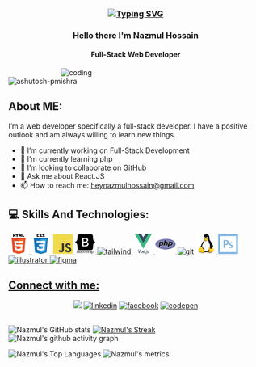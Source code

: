 <h3 align="center">
<a href="https://git.io/typing-svg"><img src="https://readme-typing-svg.demolab.com?font=Fira+Code&size=24&pause=1000&center=true&vCenter=true&multiline=true&width=460&lines=Hey+there+👋,I'm+Nazmul+%3C%2F%3E" alt="Typing SVG" /></a>
</h3>
<h3 align="center"> Hello there  I'm Nazmul Hossain</h3>
<h4 align="center"> Full-Stack Web Developer</h4>
<img align="right" alt="coding" width="400" src="https://user-images.githubusercontent.com/55389276/140866485-8fb1c876-9a8f-4d6a-98dc-08c4981eaf70.gif">
<p align="left"> <img src="https://komarev.com/ghpvc/?username=ashutosh-pmishra&label=Profile%20views&color=0e75b6&style=flat" alt="ashutosh-pmishra" /> </p>

## About ME:
I’m a web developer specifically a full-stack developer. I have a positive outlook and am always willing to learn new things.
- 🔭 I’m currently working on Full-Stack Development 
- 🌱 I’m currently learning php 
- 👯 I’m looking to collaborate on GitHub 
- 💬 Ask me about React.JS 
- 📫 How to reach me: heynazmulhossain@gmail.com 
<h2>💻 Skills And Technologies:</h2>

<p align="left"> 
<a href="https://www.w3.org/html/" target="_blank" rel="noreferrer"> <img src="https://raw.githubusercontent.com/devicons/devicon/master/icons/html5/html5-original-wordmark.svg" alt="html5" width="40" height="40"/> </a>
<img src="https://raw.githubusercontent.com/devicons/devicon/master/icons/css3/css3-original-wordmark.svg" alt="css3" width="40" height="40"/> </a> <a href="https://www.figma.com/" target="_blank" rel="noreferrer">  <a href="https://developer.mozilla.org/en-US/docs/Web/JavaScript" target="_blank" rel="noreferrer">  <img src="https://raw.githubusercontent.com/devicons/devicon/master/icons/javascript/javascript-original.svg" alt="javascript" width="40" height="40"/> </a>   <a href="https://getbootstrap.com" target="_blank" rel="noreferrer"> 
  <img src="https://raw.githubusercontent.com/devicons/devicon/master/icons/bootstrap/bootstrap-plain-wordmark.svg" alt="bootstrap" width="40" height="40"/> </a> <a href="https://tailwindcss.com/" target="_blank" rel="noreferrer"> <img src="https://www.vectorlogo.zone/logos/tailwindcss/tailwindcss-icon.svg" alt="tailwind" width="40" height="40"/> </a>    <a href="https://vuejs.org/" target="_blank" rel="noreferrer">   <img src="https://raw.githubusercontent.com/devicons/devicon/master/icons/vuejs/vuejs-original-wordmark.svg" alt="vuejs" width="40" height="40"/> </a>
  <a href="https://www.php.net" target="_blank" rel="noreferrer">   <img src="https://raw.githubusercontent.com/devicons/devicon/master/icons/php/php-original.svg" alt="php" width="40" height="40"/> </a>    <img src="https://www.vectorlogo.zone/logos/git-scm/git-scm-icon.svg" alt="git" width="40" height="40"/> </a> <a href="https://www.linux.org/" target="_blank" rel="noreferrer"> 
  <img src="https://raw.githubusercontent.com/devicons/devicon/master/icons/linux/linux-original.svg" alt="linux" width="40" height="40"/> </a>
<img src="https://raw.githubusercontent.com/devicons/devicon/master/icons/photoshop/photoshop-line.svg" alt="photoshop" width="40" height="40"/> </a> 
   <a href="https://www.adobe.com/in/products/illustrator.html" target="_blank" rel="noreferrer"> 
  <img src="https://www.vectorlogo.zone/logos/adobe_illustrator/adobe_illustrator-icon.svg" alt="illustrator" width="40" height="40"/> </a> 
 <a href="https://www.photoshop.com/en" target="_blank" rel="noreferrer"> <img src="https://www.vectorlogo.zone/logos/figma/figma-icon.svg" alt="figma" width="40" height="40"/> </a> <a href="https://git-scm.com/" target="_blank" rel="noreferrer">
 </p>



<h2>Connect with me: </h2>
<div align="center">
  <a href="https://github.com/knownazmul/"><img src="https://img.shields.io/badge/GitHub-100000?style=for-the-badge&logo=github&logoColor=white"/></a>
  <a href="https://www.linkedin.com/in/knownazmulhossain//"><img src='https://img.shields.io/badge/LinkedIn-0077B5?style=for-the-badge&logo=linkedin&logoColor=white' alt='linkedin'></a>
    <a href="https://www.facebook.com/nazmulhossaindev"><img src='https://img.shields.io/badge/Facebook-1877F2?style=for-the-badge&logo=facebook&logoColor=white' alt='facebook'></a>
      <a href="https://codepen.io/knownazmul"><img src='https://img.shields.io/badge/Codepen-000000?style=for-the-badge&logo=codepen&logoColor=white' alt='codepen'></a>
 </div>

<br/>


![Nazmul's GitHub stats](https://github-readme-stats.vercel.app/api?username=knownazmul&show_icons=true&theme=vue-dark)
[![Nazmul's Streak](https://github-readme-streak-stats.herokuapp.com?user=knownazmul&theme=vue-dark)](https://git.io/streak-stats)
![Nazmul's github activity graph](https://github-readme-activity-graph.cyclic.app/graph?username=knownazmul&theme=vue)
  
![Nazmul's Top Languages](https://github-readme-stats.vercel.app/api/top-langs/?username=knownazmul&theme=vue-dark&show_icons=true&hide_border=true&layout=compact)
![Nazmul's metrics](https://metrics.lecoq.io/knownazmul)
 




